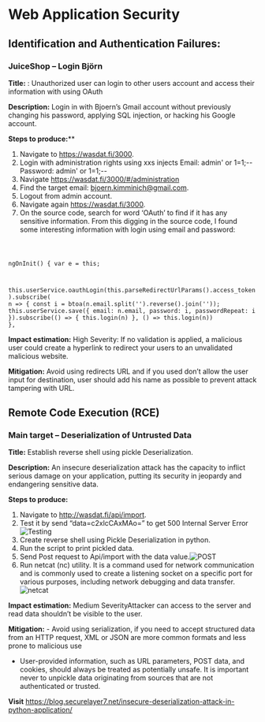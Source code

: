 # Web Application Security
 
## Identification and Authentication Failures: 

### JuiceShop – Login Björn
**Title:** : Unauthorized user can login to other users account and access their information with using OAuth 

**Description:** Login in with Bjoern’s Gmail account without previously changing his password,
applying SQL injection, or hacking his Google account.

**Steps to produce:****

1. Navigate to https://wasdat.fi/3000.
2. Login with administration rights using xxs injects
 Email: admin' or 1=1;--
 Password: admin' or 1=1;--
3. Navigate https://wasdat.fi/3000/#/administration
4. Find the target email: bjoern.kimminich@gmail.com.
5. Logout from admin account.
6. Navigate again https://wasdat.fi/3000.
7. On the source code, search for word ‘OAuth’ to find if it has any sensitive information.
From this digging in the source code, I found some interesting information with login using
email and password:

<code style="color : ligthskyblue">

ngOnInit() {
 var e = this;

this.userService.oauthLogin(this.parseRedirectUrlParams().access_token).subscribe(
 n => {
 const i = btoa(n.email.split('').reverse().join(''));
 this.userService.save({
 email: n.email,
 password: i,
 passwordRepeat: i
 }).subscribe(() => {
 this.login(n)
 }, () => this.login(n))
 },</code>

**Impact estimation:** High Severity: If no validation is applied, a malicious user could create a hyperlink
to redirect your users to an unvalidated malicious website.

**Mitigation:** Avoid using redirects URL and if you used don’t allow the user input for destination,
user should add his name as possible to prevent attack tampering with URL.


## Remote Code Execution (RCE)
### Main target – Deserialization of Untrusted Data
**Title:** Establish reverse shell using pickle Deserialization.

**Description:** An insecure deserialization attack has the capacity to inflict serious damage on your
application, putting its security in jeopardy and endangering sensitive data.

**Steps to produce:**
1. Navigate to http://wasdat.fi/api/import.
2. Test it by send “data=c2xlcCAxMAo=” to get 500 Internal Server Error  ![Testing](https://github.com/Mays-M/Images-/blob/main/test.png)
3. Create reverse shell using Pickle Deserialization in python.
4. Run the script to print pickled data.
5.  Send Post request to Api/import with the data value.![POST](https://github.com/Mays-M/Images-/blob/main/POST.png)
6.  Run netcat (nc) utility. It is a command used for network communication and
is commonly used to create a listening socket on a specific port for various purposes,
including network debugging and data transfer.
![netcat](https://github.com/Mays-M/Images-/blob/main/netcat.png)


**Impact estimation:** Medium SeverityAttacker can access to the server and read data shouldn’t be visible
to the user.

**Mitigation:** - Avoid using serialization, if you need to accept structured data from an HTTP request,
XML or JSON are more common formats and less prone to malicious use
- User-provided information, such as URL parameters, POST data, and cookies, should
always be treated as potentially unsafe. It is important never to unpickle data
originating from sources that are not authenticated or trusted.

**Visit** https://blog.securelayer7.net/insecure-deserialization-attack-in-python-application/
   
